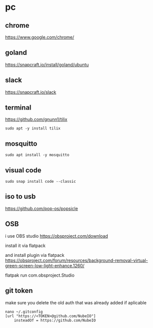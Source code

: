 # pc

## chrome
https://www.google.com/chrome/

## goland
https://snapcraft.io/install/goland/ubuntu

## slack
https://snapcraft.io/slack

## terminal
https://github.com/gnunn1/tilix

```
sudo apt -y install tilix
```

## mosquitto

```
sudo apt install -y mosquitto
```


## visual code
```
sudo snap install code --classic
```

## iso to usb

https://github.com/pop-os/popsicle

## OSB 

i use OBS studio
https://obsproject.com/download

install it via flatpack

and install plugin via flatpack
https://obsproject.com/forum/resources/background-removal-virtual-green-screen-low-light-enhance.1260/

flatpak run com.obsproject.Studio


## git token
make sure you delete the old auth that was already added if aplicable
```
nano ~/.gitconfig
[url "https://<TOKEN>@github.com/NubeIO"]
    insteadOf = https://github.com/NubeIO

```
